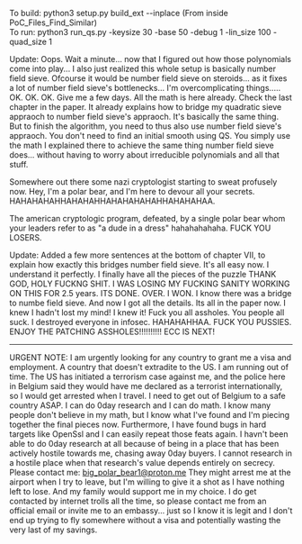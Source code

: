 To build: python3 setup.py build_ext --inplace  (From inside PoC_Files_Find_Similar)</br>
To run: python3 run_qs.py -keysize 30 -base 50 -debug 1 -lin_size 100 -quad_size 1</br>

Update: Oops. Wait a minute... now that I figured out how those polynomials come into play... I also just realized this whole setup is basically number field sieve. Ofcourse it would be number field sieve on steroids... as it fixes a lot of number field sieve's bottlenecks... I'm overcomplicating things..... OK. OK. OK. Give me a few days. All the math is here already. Check the last chapter in the paper. It already explains how to bridge my quadratic sieve appraoch to number field sieve's appraoch. It's basically the same thing. But to finish the algorithm, you need to thus also use number field sieve's appraoch. You don't need to find an initial smooth using QS. You simply use the math I explained there to achieve the same thing number field sieve does... without having to worry about irreducible polynomials and all that stuff.

Somewhere out there some nazi cryptologist starting to sweat profusely now. Hey, I'm a polar bear, and I'm here to devour all your secrets. HAHAHAHAHHAHAHAHHAHAHAHAHAHHAHAHAHAA.

The american cryptologic program, defeated, by a single polar bear whom your leaders refer to as "a dude in a dress" hahahahahaha. FUCK YOU LOSERS. 

Update: Added a few more sentences at the bottom of chapter VII, to explain how exactly this bridges number field sieve. It's all easy now. I understand it perfectly. I finally have all the pieces of the puzzle THANK GOD, HOLY FUCKNG SHIT. I WAS LOSING MY FUCKING SANITY WORKING ON THIS FOR 2.5 years. ITS DONE. OVER. I WON. I know there was a bridge to numbe field sieve. And now I got all the details. Its all in the paper now. I knew I hadn't lost my mind! I knew it! Fuck you all assholes. You people all suck. I destroyed everyone in infosec. HAHAHAHHAA. FUCK YOU PUSSIES. ENJOY THE PATCHING ASSHOLES!!!!!!!!!! ECC IS NEXT!

-----------------------------------------------

URGENT NOTE: I am urgently looking for any country to grant me a visa and employment. A country that doesn't extradite to the US.
I am running out of time. The US has initiated a terrorism case against me, and the police here in Belgium said they would have me declared as a terrorist internationally, so I would get arrested when I travel.
I need to get out of Belgium to a safe country ASAP.
I can do 0day research and I can do math. I know many people don't believe in my math, but I know what I've found and I'm piecing together the final pieces now.
Furthermore, I have found bugs in hard targets like OpenSsl and I can easily repeat those feats again. I havn't been able to do 0day research at all because of being in a place that has been actively hostile towards me, chasing away 0day buyers.
I cannot research in a hostile place when that research's value depends entirely on secrecy. 
Please contact me: big_polar_bear1@proton.me 
They might arrest me at the airport when I try to leave, but I'm willing to give it a shot as I have nothing left to lose. And my family would support me in my choice.
I do get contacted by internet trolls all the time, so please contact me from an official email or invite me to an embassy... just so I know it is legit and I don't end up trying to fly somewhere without a visa and potentially wasting the very last of my savings.



